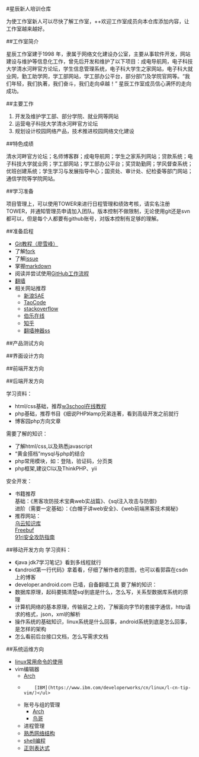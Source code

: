 #星辰新人培训仓库

为使工作室新人可以尽快了解工作室，++欢迎工作室成员向本仓库添加内容，让工作室越来越好。

##工作室简介

星辰工作室建于1998 年，隶属于网络文化建设办公室，主要从事软件开发，网站建设与维护等信息化工作，曾先后开发和维护了以下项目：成电导航网，电子科技大学清水河畔官方论坛，学生信息管理系统，电子科大学生之家网站，电子科大就业网，勤工助学网，学工部网站，学工部办公平台，部分部门及学院官网等。“我们年轻，我们执著，我们奋斗，我们走向卓越！” 星辰工作室成员信心满怀的走向成功。

##主要工作

1. 开发及维护学工部、部分学院、就业网等网站
2. 运营电子科技大学清水河畔官方论坛
3. 规划设计校园网络产品，技术推进校园网络文化建设

##特色成绩

清水河畔官方论坛；名师博客群；成电导航网；学生之家系列网站；贷款系统；电子科技大学就业网；学工部网站；学工部办公平台；奖贷助勤网；学风督查系统；优班创建系统；学生学习与发展指导中心；国资处、审计处、纪检委等部门网站；通信学院等学院网站。

##学习准备

项目管理上，可以使用TOWER来进行日程管理和绩效考核，请实名注册TOWER，并通知管理员申请加入团队。版本控制不做限制，无论使用git还是svn都可以，但是每个人都要有github账号，对版本控制有足够的理解。

##准备启程

 - [Git教程（廖雪峰）](http://www.liaoxuefeng.com/wiki/0013739516305929606dd18361248578c67b8067c8c017b000)
 - 了解[fork](https://guides.github.com/activities/forking/)
 - 了解[issue](https://guides.github.com/features/issues/)
 - 掌握[markdown](https://guides.github.com/features/mastering-markdown/)
 - 阅读并尝试使用[GitHub工作流程](https://guides.github.com/introduction/flow/)
 - [翻墙](http://www.appifan.com/jc/201209/35517.html)
 - 相关网站推荐
    * [新浪SAE](http://sae.sina.com.cn/)
    * [TaoCode](http://code.taobao.org/)
    * [stackoverflow](https://stackoverflow.com/)
    * [伯乐在线](http://blog.jobbole.com/)
    * [知乎](http://www.zhihu.com)
    * [翻墙神器ss](https://github.com/shadowsocks/shadowsocks)

##产品测试方向

##界面设计方向

##前端开发方向

##后端开发方向

学习资料：
- html/css基础，推荐[w3school在线教程](http://www.w3school.com.cn)
- php基础，推荐书目《细说PHP》lamp兄弟连著，看到高级开发之前就行
- 博客园php方向文章

需要了解的知识：
- 了解html/css,以及熟悉javascript
- “黄金搭档”mysql与php的结合
- php常用模块，如：登陆，验证码，分页类
- php框架,建议CI以及ThinkPHP、yii

安全开发：
- 书籍推荐<br>
基础：《黑客攻防技术宝典web实战篇》、《sql注入攻击与防御》<br>
进阶（需要一定基础）：《白帽子讲web安全》、《web前端黑客技术揭秘》
- 推荐网站：<br>
[乌云知识库](http://drops.wooyun.org)<br>
[Freebuf](http://www.freebuf.com)<br>
[91ri安全攻防指南](https://www.91ri.org/)

##移动开发方向
学习资料：
- 《java jdk7学习笔记》看到多线程就行
- 《android第一行代码》拿着看，仔细了解作者的意图，也可以看郭霖在csdn上的博客
- developer.android.com 已墙，自备翻墙工具
要了解的知识：
- 数据库原理，起码要搞清楚sql到底是什么，怎么写，关系型数据库系统的原理
- 计算机网络的基本原理，传输层之上的，了解面向字节的套接字通信，http请求的格式，json，xml的解析
- 操作系统的基础知识，linux系统是什么回事，android系统到底是怎么回事，是怎样的架构
- 怎么看前后台接口文档，怎么写需求文档

##系统运维方向
- [linux常用命令的使用](http://vbird.dic.ksu.edu.tw/linux_basic/linux_basic.php)
- vim编辑器<ul><li> [Arch](https://wiki.archlinux.org/index.php/Vim_(%E7%AE%80%E4%BD%93%E4%B8%AD%E6%96%87))
-         [IBM](https://www.ibm.com/developerworks/cn/linux/l-cn-tip-vim/)</ul>    
- 账号与组的管理<ul><li>[Arch](https://wiki.archlinux.org/index.php/Users_and_groups_(%E7%AE%80%E4%BD%93%E4%B8%AD%E6%96%87))    
- [鸟哥](http://vbird.dic.ksu.edu.tw/linux_basic/fedora_4/0410accountmanager-fc4.php)</ul>
- 进程管理
- [熟悉网络结构](http://vbird.dic.ksu.edu.tw/linux_server/0110network_basic.php)
- [shell编程](http://man.lupaworld.com/content/develop/advance_bash_scriipt_progaming_guide.pdf)
- [正则表达式](http://pan.baidu.com/wap/link?uk=2769149005&shareid=603381&third=0)

